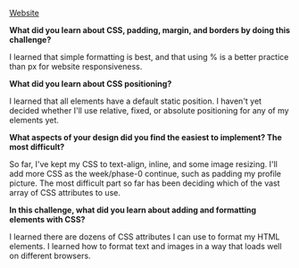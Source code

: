 [Website](https://tbogin.github.io 'Website')

**What did you learn about CSS, padding, margin, and borders by doing this challenge?**

I learned that simple formatting is best, and that using % is a better practice than px for website responsiveness.

**What did you learn about CSS positioning?**

I learned that all elements have a default static position. I haven't yet decided whether I'll use relative, fixed, or absolute positioning for any of my elements yet.

**What aspects of your design did you find the easiest to implement? The most difficult?**

So far, I've kept my CSS to text-align, inline, and some image resizing. I'll add more CSS as the week/phase-0 continue, such as padding my profile picture. The most difficult part so far has been deciding which of the vast array of CSS attributes to use.

**In this challenge, what did you learn about adding and formatting elements with CSS?**

I learned there are dozens of CSS attributes I can use to format my HTML elements. I learned how to format text and images in a way that loads well on different browsers.